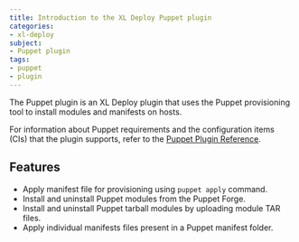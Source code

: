```yaml
---
title: Introduction to the XL Deploy Puppet plugin
categories:
- xl-deploy
subject:
- Puppet plugin
tags:
- puppet
- plugin
---
```


The Puppet plugin is an XL Deploy plugin that uses the Puppet provisioning tool to install modules and manifests on hosts.

For information about Puppet requirements and the configuration items (CIs) that the plugin supports, refer to the [Puppet Plugin Reference](/xl-deploy/latest/xld-puppet-plugin/index.html).

## Features

* Apply manifest file for provisioning using `puppet apply` command.
* Install and uninstall Puppet modules from the Puppet Forge.
* Install and uninstall Puppet tarball modules by uploading module TAR files.
* Apply individual manifests files present in a Puppet manifest folder.
